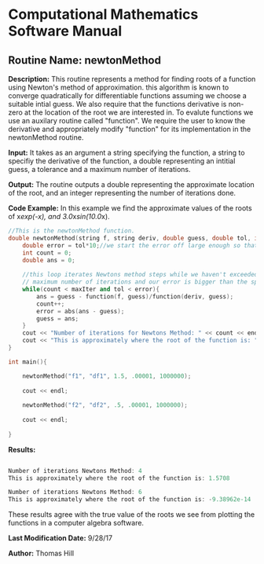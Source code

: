 # Computational Mathematics Software Manual

## **Routine Name:** newtonMethod

**Description:** This routine represents a method for finding roots of a function using Newton's method of approximation. 
this algorithm is known to converge quadratically for differentiable functions assuming
we choose a suitable intial guess. We also require that the functions derivative 
is non-zero at the location of the root we are interested in. To evalute functions we
use an auxilary routine called "function".  We require the user to know the derivative
and appropriately modify "function" for its implementation in the newtonMethod routine. 

**Input:**  It takes as an argument a string specifying the function, a string to specifiy 
the derivative of the function, a double representing an intitial guess, 
a tolerance and a maximum number of iterations. 

**Output:** The routine outputs a double representing the approximate location of the root, and an integer 
representing the number of iterations done.

**Code Example:** In this example we find the approximate values of the roots of x*exp(-x), and 3.0*x*sin(10.0*x).

```C++
//This is the newtonMethod function.  
double newtonMethod(string f, string deriv, double guess, double tol, int maxIter){
    double error = tol*10;//we start the error off large enough so that we enter the while loop. 
    int count = 0; 
    double ans = 0; 
    
    //this loop iterates Newtons method steps while we haven't exceeded our maximum number of iterations 
    // maximum number of iterations and our error is bigger than the specified tolerance. 
    while(count < maxIter and tol < error){
        ans = guess - function(f, guess)/function(deriv, guess);
        count++;
        error = abs(ans - guess);
        guess = ans;
    }
    cout << "Number of iterations for Newtons Method: " << count << endl; 
    cout << "This is approximately where the root of the function is: " << guess << endl; 
}

int main(){

    newtonMethod("f1", "df1", 1.5, .00001, 1000000);
    
    cout << endl; 
    
    newtonMethod("f2", "df2", .5, .00001, 1000000);
    
    cout << endl; 
   
}


```

**Results:** 
```C++

Number of iterations Newtons Method: 4
This is approximately where the root of the function is: 1.5708

Number of iterations Newtons Method: 6
This is approximately where the root of the function is: -9.38962e-14
```
These results agree with the true value of the roots we see from plotting the functions in a computer algebra software. 

**Last Modification Date:** 9/28/17

**Author:** Thomas Hill
